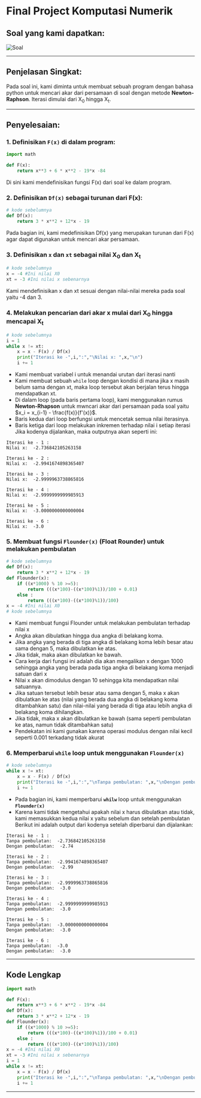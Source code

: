 # **Final Project Komputasi Numerik**

## **Soal yang kami dapatkan:**
![Soal](https://github.com/user-attachments/assets/d8ea5df3-c990-445f-bf13-113d4acacbee)

---

## **Penjelasan Singkat:**
Pada soal ini, kami diminta untuk membuat sebuah program dengan bahasa python untuk mencari akar dari persamaan di soal dengan
metode **Newton-Raphson**. Iterasi dimulai dari X<sub>0</sub> hingga X<sub>t</sub>. 

---

## **Penyelesaian:**
### 1. Definisikan **`F(x)`** di dalam program:
```python
import math

def F(x):
    return x**3 + 6 * x**2 - 19*x -84
```
Di sini kami mendefinisikan fungsi F(x) dari soal ke dalam program.


### 2. Definisikan **`Df(x)`** sebagai turunan dari F(x):
```python
# kode sebelumnya
def Df(x):
    return 3 * x**2 + 12*x - 19
```
Pada bagian ini, kami medefinisikan Df(x) yang merupakan turunan dari F(x) agar dapat digunakan untuk mencari akar persamaan.


### 3. Definisikan **`x`** dan **`xt`** sebagai nilai X<sub>0</sub> dan X<sub>t</sub>
```python
# kode sebelumnya
x = -4 #Ini nilai X0
xt = -3 #Ini nilai x sebenarnya
```
Kami mendefinisikan x dan xt sesuai dengan nilai-nilai mereka pada soal yaitu -4 dan 3.


### 4. Melakukan pencarian dari akar x mulai dari X<sub>0</sub> hingga mencapai X<sub>t</sub>
```python
# kode sebelumnya 
i = 1
while x != xt:
    x = x - F(x) / Df(x)
    print("Iterasi ke -",i,":","\Nilai x: ",x,"\n")
    i += 1
```
- Kami membuat variabel i untuk menandai urutan dari iterasi nanti
- Kami membuat sebuah `while` loop dengan kondisi di mana jika x masih belum sama dengan xt, maka loop tersebut akan berjalan terus hingga mendapatkan xt.
- Di dalam loop (pada baris pertama loop), kami menggunakan rumus **Newton-Rhapson** untuk mwncari akar dari persamaan pada soal yaitu $x_i = x_{i-1} - \frac{f(x)}{f'(x)}$.
- Baris kedua dari loop berfungsi untuk mencetak semua nilai iterasinya.
- Baris ketiga dari loop melakukan inkremen terhadap nilai i setiap iterasi
Jika kodenya dijalankan, maka outputnya akan seperti ini:
```
Iterasi ke - 1 : 
Nilai x:  -2.736842105263158 

Iterasi ke - 2 : 
Nilai x:  -2.9941674898365407 

Iterasi ke - 3 : 
Nilai x:  -2.9999963738865816 

Iterasi ke - 4 : 
Nilai x:  -2.9999999999985913 

Iterasi ke - 5 : 
Nilai x:  -3.0000000000000004 

Iterasi ke - 6 : 
Nilai x:  -3.0 

```
### 5. Membuat fungsi **`Flounder(x)`** (Float Rounder) untuk melakukan pembulatan
```python
# kode sebelumnya
def Df(x):
    return 3 * x**2 + 12*x - 19
def Flounder(x):
    if ((x*1000) % 10 >=5):
        return (((x*100)-((x*100)%1))/100 + 0.01)
    else :
        return (((x*100)-((x*100)%1))/100)
x = -4 #Ini nilai X0
# kode sebelumnya
```
- Kami membuat fungsi Flounder untuk melakukan pembulatan terhadap nilai x
- Angka akan dibulatkan hingga dua angka di belakang koma.
- Jika angka yang berada di tiga angka di belakang koma lebih besar atau sama dengan 5, maka dibulatkan ke atas.
- Jika tidak, maka akan dibulatkan ke bawah.
- Cara kerja dari fungsi ini adalah dia akan mengalikan x dengan 1000 sehingga angka yang berada pada tiga angka di belakang koma menjadi satuan dari x
- Nilai x akan dimodulus dengan 10 sehingga kita mendapatkan nilai satuannya.
- Jika satuan tersebut lebih besar atau sama dengan 5, maka x akan dibulatkan ke atas (nilai yang berada dua angka di belakang koma ditambahkan satu) dan nilai-nilai yang berada di tiga atau lebih angka di belakang koma dihilangkan.
- Jika tidak, maka x akan dibulatkan ke bawah (sama seperti pembulatan ke atas, namun tidak ditambahkan satu)
- Pendekatan ini kami gunakan karena operasi modulus dengan nilai kecil seperti 0.001 terkadang tidak akurat

### 6. Memperbarui **`while`** loop untuk menggunakan **`Flounder(x)`**
```python
# kode sebelumnya
while x != xt:
    x = x - F(x) / Df(x)
    print("Iterasi ke -",i,":","\nTanpa pembulatan: ",x,"\nDengan pembulatan: ",Flounder(x),"\n")
    i += 1
```
- Pada bagian ini, kami memperbarui **`whilw`** loop untuk menggunakan **`Flounder(x)`**
- Karena kami tidak mengetahui apakah nilai x harus dibulatkan atau tidak, kami memasukkan kedua nilai x yaitu sebelum dan setelah pembulatan
Berikut ini adalah output dari kodenya setelah diperbarui dan dijalankan:
```
Iterasi ke - 1 : 
Tanpa pembulatan:  -2.736842105263158 
Dengan pembulatan:  -2.74 

Iterasi ke - 2 : 
Tanpa pembulatan:  -2.9941674898365407 
Dengan pembulatan:  -2.99 

Iterasi ke - 3 : 
Tanpa pembulatan:  -2.9999963738865816 
Dengan pembulatan:  -3.0 

Iterasi ke - 4 : 
Tanpa pembulatan:  -2.9999999999985913 
Dengan pembulatan:  -3.0 

Iterasi ke - 5 : 
Tanpa pembulatan:  -3.0000000000000004 
Dengan pembulatan:  -3.0 

Iterasi ke - 6 : 
Tanpa pembulatan:  -3.0 
Dengan pembulatan:  -3.0 

```

---

## Kode Lengkap 
```python
import math

def F(x):
    return x**3 + 6 * x**2 - 19*x -84
def Df(x):
    return 3 * x**2 + 12*x - 19
def Flounder(x):
    if ((x*1000) % 10 >=5):
        return (((x*100)-((x*100)%1))/100 + 0.01)
    else :
        return (((x*100)-((x*100)%1))/100)
x = -4 #Ini nilai X0
xt = -3 #Ini nilai x sebenarnya
i = 1
while x != xt:
    x = x - F(x) / Df(x)
    print("Iterasi ke -",i,":","\nTanpa pembulatan: ",x,"\nDengan pembulatan: ",Flounder(x),"\n")
    i += 1
```

---
